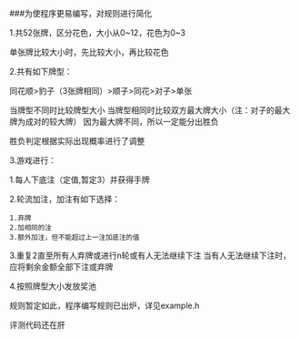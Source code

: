 ###为使程序更易编写，对规则进行简化

1.共52张牌，区分花色，大小从0~12，花色为0~3

单张牌比较大小时，先比较大小，再比较花色

2.共有如下牌型：

同花顺>豹子（3张牌相同）>顺子>同花>对子>单张

当牌型不同时比较牌型大小
当牌型相同时比较双方最大牌大小（注：对子的最大牌为成对的较大牌）
因为最大牌不同，所以一定能分出胜负

胜负判定根据实际出现概率进行了调整

3.游戏进行：

1.每人下底注（定值,暂定3）并获得手牌

2.轮流加注，加注有如下选择：

	1.弃牌
	2.加相同的注
	3.额外加注，但不能超过上一注加底注的值

	
3.重复2直至所有人弃牌或进行n轮或有人无法继续下注
当有人无法继续下注时，应将剩余金额全部下注或弃牌


4.按照牌型大小发放奖池

规则暂定如此，程序编写规则已出炉，详见example.h

评测代码还在肝